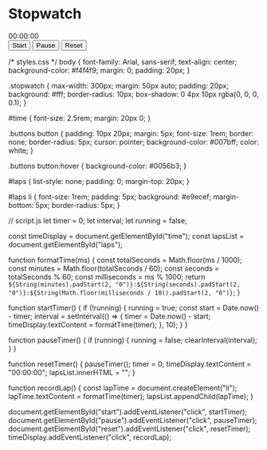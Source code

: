 <!DOCTYPE html>
<html lang="en">
<head>
    <meta charset="UTF-8">
    <meta name="viewport" content="width=device-width, initial-scale=1.0">
    <title>Stopwatch</title>
    <link rel="stylesheet" href="styles.css">
</head>
<body>
    <div class="stopwatch">
        <h1>Stopwatch</h1>
        <div id="time">00:00:00</div>
        <div class="buttons">
            <button id="start">Start</button>
            <button id="pause">Pause</button>
            <button id="reset">Reset</button>
        </div>
        <ul id="laps"></ul>
    </div>
    <script src="script.js"></script>
</body>
</html>

/* styles.css */
body {
    font-family: Arial, sans-serif;
    text-align: center;
    background-color: #f4f4f9;
    margin: 0;
    padding: 20px;
}

.stopwatch {
    max-width: 300px;
    margin: 50px auto;
    padding: 20px;
    background: #fff;
    border-radius: 10px;
    box-shadow: 0 4px 10px rgba(0, 0, 0, 0.1);
}

#time {
    font-size: 2.5rem;
    margin: 20px 0;
}

.buttons button {
    padding: 10px 20px;
    margin: 5px;
    font-size: 1rem;
    border: none;
    border-radius: 5px;
    cursor: pointer;
    background-color: #007bff;
    color: white;
}

.buttons button:hover {
    background-color: #0056b3;
}

#laps {
    list-style: none;
    padding: 0;
    margin-top: 20px;
}

#laps li {
    font-size: 1rem;
    padding: 5px;
    background: #e9ecef;
    margin-bottom: 5px;
    border-radius: 5px;
}


// script.js
let timer = 0;
let interval;
let running = false;

const timeDisplay = document.getElementById("time");
const lapsList = document.getElementById("laps");

function formatTime(ms) {
    const totalSeconds = Math.floor(ms / 1000);
    const minutes = Math.floor(totalSeconds / 60);
    const seconds = totalSeconds % 60;
    const milliseconds = ms % 1000;
    return `${String(minutes).padStart(2, "0")}:${String(seconds).padStart(2, "0")}:${String(Math.floor(milliseconds / 10)).padStart(2, "0")}`;
}

function startTimer() {
    if (!running) {
        running = true;
        const start = Date.now() - timer;
        interval = setInterval(() => {
            timer = Date.now() - start;
            timeDisplay.textContent = formatTime(timer);
        }, 10);
    }
}

function pauseTimer() {
    if (running) {
        running = false;
        clearInterval(interval);
    }
}

function resetTimer() {
    pauseTimer();
    timer = 0;
    timeDisplay.textContent = "00:00:00";
    lapsList.innerHTML = "";
}

function recordLap() {
    const lapTime = document.createElement("li");
    lapTime.textContent = formatTime(timer);
    lapsList.appendChild(lapTime);
}

document.getElementById("start").addEventListener("click", startTimer);
document.getElementById("pause").addEventListener("click", pauseTimer);
document.getElementById("reset").addEventListener("click", resetTimer);
timeDisplay.addEventListener("click", recordLap);
